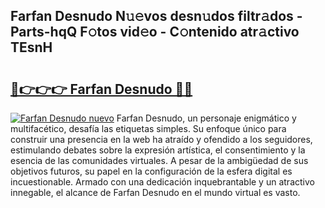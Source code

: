 ## Farfan Desnudo N𝚞𝚎vos desn𝚞dos filtr𝚊dos - Parts-hqQ F𝚘tos vid𝚎o - C𝚘ntenido atr𝚊ctivo TEsnH

# <h2><a href="http://mb0jyf5.tromn.icu/?c=Farfan+Desnudo">🔗👉👉👉 Farfan Desnudo 🔗🔗</a></h2>

[![Farfan Desnudo nuevo](https://i.imgur.com/pEAQMta.gif)](http://mb0jyf5.tromn.icu/?c=Farfan+Desnudo)
Farfan Desnudo, un personaje enigmático y multifacético, desafía las etiquetas simples. Su enfoque único para construir una presencia en la web ha atraído y ofendido a los seguidores, estimulando debates sobre la expresión artística, el consentimiento y la esencia de las comunidades virtuales. A pesar de la ambigüedad de sus objetivos futuros, su papel en la configuración de la esfera digital es incuestionable. Armado con una dedicación inquebrantable y un atractivo innegable, el alcance de Farfan Desnudo en el mundo virtual es vasto.

